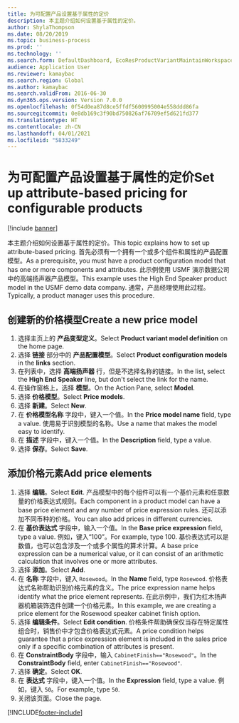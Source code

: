 ```yaml
---
title: 为可配置产品设置基于属性的定价
description: 本主题介绍如何设置基于属性的定价。
author: ShylaThompson
ms.date: 08/20/2019
ms.topic: business-process
ms.prod: ''
ms.technology: ''
ms.search.form: DefaultDashboard, EcoResProductVariantMaintainWorkspace, PCProductConfigurationModelListPage, PCPriceModelList, PCPriceModel, PCConstraintEditor
audience: Application User
ms.reviewer: kamaybac
ms.search.region: Global
ms.author: kamaybac
ms.search.validFrom: 2016-06-30
ms.dyn365.ops.version: Version 7.0.0
ms.openlocfilehash: 0f54d0ea87d8ce5ffdf5600995004e558ddd86fa
ms.sourcegitcommit: 0e8db169c3f90bd750826af76709ef5d621fd377
ms.translationtype: HT
ms.contentlocale: zh-CN
ms.lasthandoff: 04/01/2021
ms.locfileid: "5833249"
---
```

# <a name="set-up-attribute-based-pricing-for-configurable-products"></a><span data-ttu-id="e2007-103">为可配置产品设置基于属性的定价</span><span class="sxs-lookup"><span data-stu-id="e2007-103">Set up attribute-based pricing for configurable products</span></span>

[!include [banner](../../includes/banner.md)]

<span data-ttu-id="e2007-104">本主题介绍如何设置基于属性的定价。</span><span class="sxs-lookup"><span data-stu-id="e2007-104">This topic explains how to set up attribute-based pricing.</span></span> <span data-ttu-id="e2007-105">首先必须有一个拥有一个或多个组件和属性的产品配置模型。</span><span class="sxs-lookup"><span data-stu-id="e2007-105">As a prerequisite, you must have a product configuration model that has one or more components and attributes.</span></span> <span data-ttu-id="e2007-106">此示例使用 USMF 演示数据公司中的高端扬声器产品模型。</span><span class="sxs-lookup"><span data-stu-id="e2007-106">This example uses the High End Speaker product model in the USMF demo data company.</span></span> <span data-ttu-id="e2007-107">通常，产品经理使用此过程。</span><span class="sxs-lookup"><span data-stu-id="e2007-107">Typically, a product manager uses this procedure.</span></span>


## <a name="create-a-new-price-model"></a><span data-ttu-id="e2007-108">创建新的价格模型</span><span class="sxs-lookup"><span data-stu-id="e2007-108">Create a new price model</span></span>
1. <span data-ttu-id="e2007-109">选择主页上的 **产品变型定义**。</span><span class="sxs-lookup"><span data-stu-id="e2007-109">Select **Product variant model definition** on the home page.</span></span>
2. <span data-ttu-id="e2007-110">选择 **链接** 部分中的 **产品配置模型**。</span><span class="sxs-lookup"><span data-stu-id="e2007-110">Select **Product configuration models** in the **links** section.</span></span>
3. <span data-ttu-id="e2007-111">在列表中，选择 **高端扬声器** 行，但是不选择名称的链接。</span><span class="sxs-lookup"><span data-stu-id="e2007-111">In the list, select the **High End Speaker** line, but don't select the link for the name.</span></span>
4. <span data-ttu-id="e2007-112">在操作窗格上，选择 **模型**。</span><span class="sxs-lookup"><span data-stu-id="e2007-112">On the Action Pane, select **Model**.</span></span>
5. <span data-ttu-id="e2007-113">选择 **价格模型**。</span><span class="sxs-lookup"><span data-stu-id="e2007-113">Select **Price models**.</span></span>
6. <span data-ttu-id="e2007-114">选择 **新建**。</span><span class="sxs-lookup"><span data-stu-id="e2007-114">Select **New**.</span></span>
7. <span data-ttu-id="e2007-115">在 **价格模型名称** 字段中，键入一个值。</span><span class="sxs-lookup"><span data-stu-id="e2007-115">In the **Price model name** field, type a value.</span></span> <span data-ttu-id="e2007-116">使用易于识别模型的名称。</span><span class="sxs-lookup"><span data-stu-id="e2007-116">Use a name that makes the model easy to identify.</span></span>  
8. <span data-ttu-id="e2007-117">在 **描述** 字段中，键入一个值。</span><span class="sxs-lookup"><span data-stu-id="e2007-117">In the **Description** field, type a value.</span></span>
9. <span data-ttu-id="e2007-118">选择 **保存**。</span><span class="sxs-lookup"><span data-stu-id="e2007-118">Select **Save**.</span></span>

## <a name="add-price-elements"></a><span data-ttu-id="e2007-119">添加价格元素</span><span class="sxs-lookup"><span data-stu-id="e2007-119">Add price elements</span></span>
1. <span data-ttu-id="e2007-120">选择 **编辑**。</span><span class="sxs-lookup"><span data-stu-id="e2007-120">Select **Edit**.</span></span> <span data-ttu-id="e2007-121">产品模型中的每个组件可以有一个基价元素和任意数量的价格表达式规则。</span><span class="sxs-lookup"><span data-stu-id="e2007-121">Each component in a product model can have a base price element and any number of price expression rules.</span></span> <span data-ttu-id="e2007-122">还可以添加不同币种的价格。</span><span class="sxs-lookup"><span data-stu-id="e2007-122">You can also add prices in different currencies.</span></span>  
2. <span data-ttu-id="e2007-123">在 **基价表达式** 字段中，输入一个值。</span><span class="sxs-lookup"><span data-stu-id="e2007-123">In the **Base price expression** field, type a value.</span></span> <span data-ttu-id="e2007-124">例如，键入“100”。</span><span class="sxs-lookup"><span data-stu-id="e2007-124">For example, type 100.</span></span> <span data-ttu-id="e2007-125">基价表达式可以是数值，也可以包含涉及一个或多个属性的算术计算。</span><span class="sxs-lookup"><span data-stu-id="e2007-125">A base price expression can be a numerical value, or it can consist of an arithmetic calculation that involves one or more attributes.</span></span>  
3. <span data-ttu-id="e2007-126">选择 **添加**。</span><span class="sxs-lookup"><span data-stu-id="e2007-126">Select **Add**.</span></span>
4. <span data-ttu-id="e2007-127">在 **名称** 字段中，键入 `Rosewood`。</span><span class="sxs-lookup"><span data-stu-id="e2007-127">In the **Name** field, type `Rosewood`.</span></span> <span data-ttu-id="e2007-128">价格表达式名称帮助识别价格元素的含义。</span><span class="sxs-lookup"><span data-stu-id="e2007-128">The price expression name helps identify what the price element represents.</span></span> <span data-ttu-id="e2007-129">在此示例中，我们为红木扬声器机箱装饰选件创建一个价格元素。</span><span class="sxs-lookup"><span data-stu-id="e2007-129">In this example, we are creating a price element for the Rosewood speaker cabinet finish option.</span></span>  
5. <span data-ttu-id="e2007-130">选择 **编辑条件**。</span><span class="sxs-lookup"><span data-stu-id="e2007-130">Select **Edit condition**.</span></span> <span data-ttu-id="e2007-131">价格条件帮助确保仅当存在特定属性组合时，销售价中才包含价格表达式元素。</span><span class="sxs-lookup"><span data-stu-id="e2007-131">A price condition helps guarantee that a price expression element is included in the sales price only if a specific combination of attributes is present.</span></span>  
6. <span data-ttu-id="e2007-132">在 **ConstraintBody** 字段中，输入 `CabinetFinish=="Rosewood"`。</span><span class="sxs-lookup"><span data-stu-id="e2007-132">In the **ConstraintBody** field, enter `CabinetFinish=="Rosewood"`.</span></span>
7. <span data-ttu-id="e2007-133">选择 **确定**。</span><span class="sxs-lookup"><span data-stu-id="e2007-133">Select **OK**.</span></span>
8. <span data-ttu-id="e2007-134">在 **表达式** 字段中，键入一个值。</span><span class="sxs-lookup"><span data-stu-id="e2007-134">In the **Expression** field, type a value.</span></span> <span data-ttu-id="e2007-135">例如，键入 `50`。</span><span class="sxs-lookup"><span data-stu-id="e2007-135">For example, type `50`.</span></span> 
9. <span data-ttu-id="e2007-136">关闭该页面。</span><span class="sxs-lookup"><span data-stu-id="e2007-136">Close the page.</span></span>



[!INCLUDE[footer-include](../../../includes/footer-banner.md)]